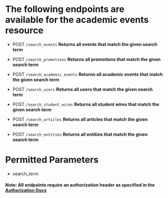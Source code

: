 
# The following endpoints are available for the academic events resource
- POST `/search_events`
**Returns all events that match the given search term**

- POST `/search_promotions`
**Returns all promotions that match the given search term**

- POST `/search_academic_events`
**Returns all academic events that match the given search term**

- POST `/search_users`
**Returns all users that match the given search term**

- POST `/search_student_wires`
**Returns all student wires that match the given search term**

- POST `/search_articles`
**Returns all articles that match the given search term**

- POST `/search_entities`
**Returns all entities that match the given search term**

# Permitted Parameters
* search_term


#### Note: All endpoints require an authorization header as specified in the [Authorization Docs](../auth/authorization.md)